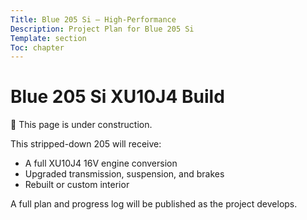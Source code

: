 ```yaml
---
Title: Blue 205 Si — High-Performance
Description: Project Plan for Blue 205 Si
Template: section
Toc: chapter
---
```


# Blue 205 Si XU10J4 Build

🚧 This page is under construction.

This stripped-down 205 will receive:
- A full XU10J4 16V engine conversion
- Upgraded transmission, suspension, and brakes
- Rebuilt or custom interior

A full plan and progress log will be published as the project develops.
